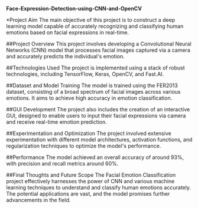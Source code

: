 **Face-Expression-Detection-using-CNN-and-OpenCV**

*Project Aim
The main objective of this project is to construct a deep learning model capable of accurately recognizing and classifying human emotions based on facial expressions in real-time.

##Project Overview
This project involves developing a Convolutional Neural Networks (CNN) model that processes facial images captured via a camera and accurately predicts the individual's emotion.

##Technologies Used
The project is implemented using a stack of robust technologies, including TensorFlow, Keras, OpenCV, and Fast.AI.

##Dataset and Model Training
The model is trained using the FER2013 dataset, consisting of a broad spectrum of facial images across various emotions. It aims to achieve high accuracy in emotion classification.

##GUI Development
The project also includes the creation of an interactive GUI, designed to enable users to input their facial expressions via camera and receive real-time emotion prediction.

##Experimentation and Optimization
The project involved extensive experimentation with different model architectures, activation functions, and regularization techniques to optimize the model's performance.

##Performance
The model achieved an overall accuracy of around 93%, with precision and recall metrics around 60%.

##Final Thoughts and Future Scope
The Facial Emotion Classification project effectively harnesses the power of CNN and various machine learning techniques to understand and classify human emotions accurately. The potential applications are vast, and the model promises further advancements in the field.
